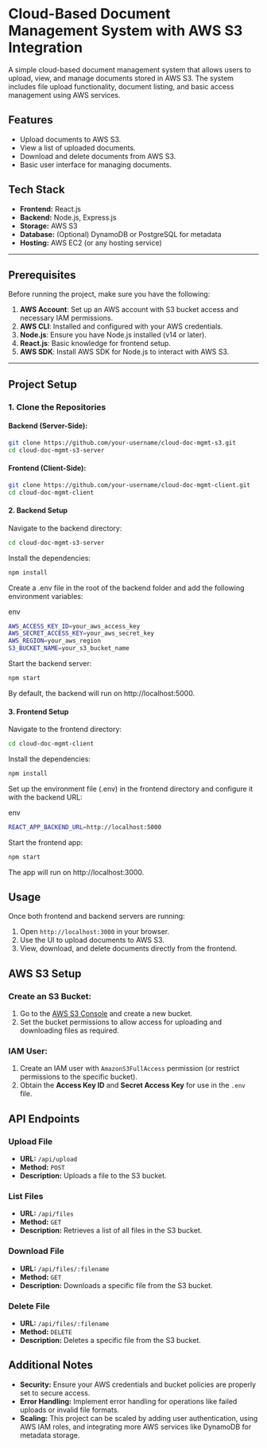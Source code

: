 # Cloud-Based Document Management System with AWS S3 Integration

A simple cloud-based document management system that allows users to upload, view, and manage documents stored in AWS S3. The system includes file upload functionality, document listing, and basic access management using AWS services.

## Features
- Upload documents to AWS S3.
- View a list of uploaded documents.
- Download and delete documents from AWS S3.
- Basic user interface for managing documents.

## Tech Stack
- **Frontend:** React.js
- **Backend:** Node.js, Express.js
- **Storage:** AWS S3
- **Database:** (Optional) DynamoDB or PostgreSQL for metadata
- **Hosting:** AWS EC2 (or any hosting service)

---

## Prerequisites

Before running the project, make sure you have the following:

1. **AWS Account**: Set up an AWS account with S3 bucket access and necessary IAM permissions.
2. **AWS CLI**: Installed and configured with your AWS credentials.
3. **Node.js**: Ensure you have Node.js installed (v14 or later).
4. **React.js**: Basic knowledge for frontend setup.
5. **AWS SDK**: Install AWS SDK for Node.js to interact with AWS S3.

---

## Project Setup

### 1. Clone the Repositories

#### Backend (Server-Side):
```bash
git clone https://github.com/your-username/cloud-doc-mgmt-s3.git
cd cloud-doc-mgmt-s3-server 
```

#### Frontend (Client-Side):
```bash
git clone https://github.com/your-username/cloud-doc-mgmt-client.git
cd cloud-doc-mgmt-client
```

#### 2. Backend Setup

Navigate to the backend directory:

```bash
cd cloud-doc-mgmt-s3-server
```

Install the dependencies:

```bash
npm install
```

Create a .env file in the root of the backend folder and add the following environment variables:

env
```bash
AWS_ACCESS_KEY_ID=your_aws_access_key
AWS_SECRET_ACCESS_KEY=your_aws_secret_key
AWS_REGION=your_aws_region
S3_BUCKET_NAME=your_s3_bucket_name
```

Start the backend server:

```bash
npm start
```

By default, the backend will run on http://localhost:5000.

#### 3. Frontend Setup 

Navigate to the frontend directory:

```bash
cd cloud-doc-mgmt-client
```

Install the dependencies:

```bash
npm install
```

Set up the environment file (.env) in the frontend directory and configure it with the backend URL:

env
```bash
REACT_APP_BACKEND_URL=http://localhost:5000
```

Start the frontend app:

```bash
npm start
```
The app will run on http://localhost:3000.

## Usage

Once both frontend and backend servers are running:

1. Open `http://localhost:3000` in your browser.
2. Use the UI to upload documents to AWS S3.
3. View, download, and delete documents directly from the frontend.

## AWS S3 Setup

### Create an S3 Bucket:
1. Go to the [AWS S3 Console](https://s3.console.aws.amazon.com/s3/home) and create a new bucket.
2. Set the bucket permissions to allow access for uploading and downloading files as required.

### IAM User:
1. Create an IAM user with `AmazonS3FullAccess` permission (or restrict permissions to the specific bucket).
2. Obtain the **Access Key ID** and **Secret Access Key** for use in the `.env` file.

## API Endpoints

### Upload File
- **URL:** `/api/upload`
- **Method:** `POST`
- **Description:** Uploads a file to the S3 bucket.

### List Files
- **URL:** `/api/files`
- **Method:** `GET`
- **Description:** Retrieves a list of all files in the S3 bucket.

### Download File
- **URL:** `/api/files/:filename`
- **Method:** `GET`
- **Description:** Downloads a specific file from the S3 bucket.

### Delete File
- **URL:** `/api/files/:filename`
- **Method:** `DELETE`
- **Description:** Deletes a specific file from the S3 bucket.

## Additional Notes

- **Security:** Ensure your AWS credentials and bucket policies are properly set to secure access.
- **Error Handling:** Implement error handling for operations like failed uploads or invalid file formats.
- **Scaling:** This project can be scaled by adding user authentication, using AWS IAM roles, and integrating more AWS services like DynamoDB for metadata storage.
